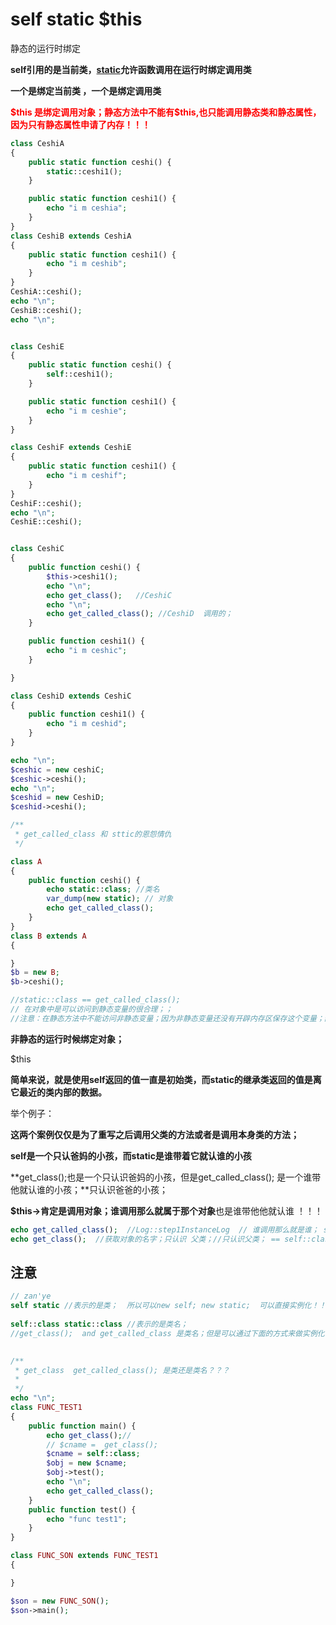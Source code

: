 # self static \$this



静态的运行时绑定



**self引用的是当前类，[static](https://so.csdn.net/so/search?q=static&spm=1001.2101.3001.7020)允许函数调用在运行时绑定调用类**



**一个是绑定当前类  ，一个是绑定调用类**



<font color=red>**\$this 是绑定调用对象；静态方法中不能有$this,也只能调用静态类和静态属性，因为只有静态属性申请了内存！！！**</font> 



```php
class CeshiA
{
    public static function ceshi() {
        static::ceshi1();
    }

    public static function ceshi1() {
        echo "i m ceshia";
    }
}
class CeshiB extends CeshiA
{
    public static function ceshi1() {
        echo "i m ceshib";
    }
}
CeshiA::ceshi();
echo "\n";
CeshiB::ceshi();
echo "\n";


class CeshiE
{
    public static function ceshi() {
        self::ceshi1();
    }

    public static function ceshi1() {
        echo "i m ceshie";
    }
}

class CeshiF extends CeshiE
{
    public static function ceshi1() {
        echo "i m ceshif";
    }
}
CeshiF::ceshi();
echo "\n";
CeshiE::ceshi();


class CeshiC
{
    public function ceshi() {
        $this->ceshi1();
        echo "\n";
        echo get_class();   //CeshiC
        echo "\n";
        echo get_called_class(); //CeshiD  调用的；
    }

    public function ceshi1() {
        echo "i m ceshic";
    }

}

class CeshiD extends CeshiC
{
    public function ceshi1() {
        echo "i m ceshid";
    }
}

echo "\n";
$ceshic = new ceshiC;
$ceshic->ceshi();
echo "\n";
$ceshid = new CeshiD;
$ceshid->ceshi();

```





```php
/**
 * get_called_class 和 sttic的恩怨情仇
 */

class A
{
    public function ceshi() {
        echo static::class; //类名
        var_dump(new static); // 对象
        echo get_called_class();
    }
}
class B extends A
{

}
$b = new B;
$b->ceshi();

//static::class == get_called_class(); 
// 在对象中是可以访问到静态变量的很合理；；
//注意：在静态方法中不能访问非静态变量；因为非静态变量还没有开辟内存区保存这个变量；静态变量在在代码的加载的时候已经开辟内存保存了静态变量；
```

**非静态的运行时候绑定对象；**

\$this



**简单来说，就是使用self返回的值一直是初始类，而static的继承类返回的值是离它最近的类内部的数据。**



举个例子：

**这两个案例仅仅是为了重写之后调用父类的方法或者是调用本身类的方法；**

**self是一个只认爸妈的小孩，而static是谁带着它就认谁的小孩**

**get_class();也是一个只认识爸妈的小孩，但是get_called_class(); 是一个谁带他就认谁的小孩；**只认识爸爸的小孩；

**\$this->肯定是调用对象；谁调用那么就属于那个对象**也是谁带他他就认谁 ！！！



```php
echo get_called_class();  //Log::step1InstanceLog  // 谁调用那么就是谁； static::class
echo get_class();  //获取对象的名字；只认识 父类；//只认识父类； == self::class
```



## 注意

`````php
// zan'ye
self static //表示的是类；  所以可以new self; new static;  可以直接实例化！！！！
    
self::class static::class //表示的是类名； 
//get_class();  and get_called_class 是类名；但是可以通过下面的方式来做实例化！！！
    

/**
 * get_class  get_called_class(); 是类还是类名？？？
 * 
 */
echo "\n";
class FUNC_TEST1
{
    public function main() {
        echo get_class();//
        // $cname =  get_class();
        $cname = self::class;
        $obj = new $cname;
        $obj->test();
        echo "\n";
        echo get_called_class();
    }
    public function test() {
        echo "func test1";
    }
}

class FUNC_SON extends FUNC_TEST1
{

}

$son = new FUNC_SON();
$son->main();


`````

